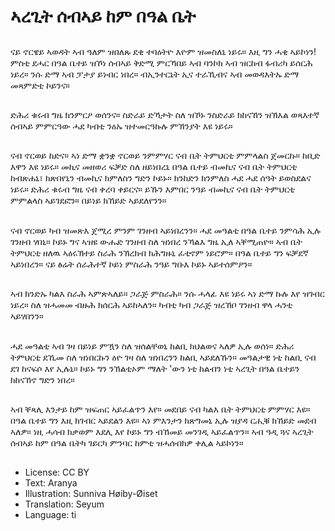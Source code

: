 # ኣረጊት ሰብኣይ ከም በዓል ቤት

##
ናይ ኖርዌይ ኣወዳት ኣብ ዓለም ዝበለጹ ደቂ ተባዕትዮ እዮም ዝመስለኒ ነይሩ። እዚ ግን ሓቂ ኣይኮነን! ምስቲ ደሓር በዓል ቤተይ ዝኾነ ሰብኣይ ቅድሚ ምርኻበይ ኣብ ባንኮክ ኣብ ዝርከብ ፋብሪካ ይሰርሕ ነይረ። ንሱ ድማ ኣብ ፓታያ ይነብር ነበረ። ብኢንተርኔት ኢና ተራኺብና ኣብ መወዳእትኡ ድማ መጻምድቲ ኮይንና።

##
ድሕሪ ቁሩብ ግዜ ክንምርዖ ወሰንና። ስድራይ ድኻታት ስለ ዝኾኑ ንስድራይ ክከናኸን ዝኽእል ወጻእተኛ ሰብኣይ ምምርዓው ሓደ ካብቲ ንዕኡ ዝተመርዓኩሉ ምኽንያት እዩ ነይሩ።

##
ናብ ኖርወይ ከድና። ኣነ ድማ ቋንቋ ኖርወይ ንምምሃር ናብ ቤት ትምህርቲ ምምላልስ ጀመርኩ። ከቢድ እዋን እዩ ነይሩ። መኪና መዘወሪ ፍቓድ ስለ ዘይነበረኒ በዓል ቤተይ ብመኪና ናብ ቤት ትምህርቲ ከብጽሐኒ፣ ክጽበየኒን ብመኪና ክምለስን ግድን ኮይኑ። ክንከድን ክንምለስ ሓደ ሓደ ሰዓት ይወስደልና ነይሩ። ድሕሪ ቁሩብ ግዜ ናብ ቀረባ ቀይርና። ይኹን እምበር ንዓይ ብመኪና ናብ ቤት ትምህርቲ ምምልላስ ኣይገደፎን። በይነይ ክኸይድ ኣይደለየንን።

##
ናብ ኖርወይ ካብ ዝመጽእ ጀሚረ ምንም ገንዘብ ኣይነበረንን። ሓደ መዓልቲ በዓል ቤተይ ንምሳሕ ኢሉ ገንዘብ ሃበኒ። ኮይኑ ግና ኣዝዩ ውሑድ ገንዘብ ስለ ዝነበረ ንኻልእ ግዜ ኢለ ኣቐሚጠዮ። ኣብ ቤት ትምህርቲ ዘለዉ ኣዕሩኽተይ ስራሕ ንኽረክብ ክሕግዙኒ ፈቲኖም ነይሮም። በዓል ቤተይ ግን ፍቓደኛ ኣይነበረን። ናይ ፅሬት ሰራሕተኛ ኮይነ ምስራሕ ንዓይ ግቡእ ኮይኑ ኣይተሰምዖን።

##
ኣብ ክንድኡ ካልእ ስራሕ ኣምጽኣለይ። ጋራጅ ምስራሕ። ንሱ ሓላፊ እዩ ነይሩ ኣነ ድማ ኩሉ እየ ዝገብር ነይረ። ስለ ዝሓመመ ብዙሕ ክሰርሕ ኣይከኣለን። ካብቲ ካብ ጋራጅ ዝረኸቦ ገንዘብ ዋላ ሓንቲ ኣይሃበንን።

##
ሓደ መዓልቲ ኣብ ገዛ በይነይ ምዃን ስለ ዝሰልቸወኒ ከልቢ ክህልወና ኣለዎ ኢሉ ወሰነ። ድሕሪ ትምህርቲ ደኺመ ስለ ዝነበርኩን ዕዮ ገዛ ስለ ዝነበረንን ከልቢ ኣይደለኹን። መዓልታዊ ነቲ ከልቢ ናብ ደገ ከናፍሶ እየ ኢሉኒ። ኮይኑ ግን ንኽልቲኦም ማለት 'ውን ነቲ ከልብን ነቲ ኣረጊት በዓል ቤተይን ክከናኸኖ ግድን ነበረ።

##
ኣብ ቐጻሊ እንታይ ከም ዝፍጠር ኣይፈልጥን እየ። መደበይ ናብ ካልእ ቤት ትምህርቲ ምምሃር እዩ። በዓል ቤተይ ግን እዚ ክገብር ኣይደልን እዩ። ኣነ ምእንታን ክጽግመኒ ኢሉ ዝያዳ ርሒቑ ክኸይድ መደብ ኣለዎ። ነዚ ሓሳብ ክቃወም እደሊ እየ ኮይኑ ግን ብኸመይ መንገዲ ኣይፈልጥን። ኣብ ዓዲ ጓና ኣረጊት ሰብኣይ ከም በዓል ቤትካ ገይርካ ምንባር ከምቲ ዝሓሰብክዎ ቀሊል ኣይኮነን።

##
* License: CC BY
* Text: Aranya
* Illustration: Sunniva Høiby-Øiset
* Translation: Seyum
* Language: ti
